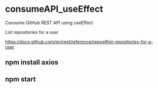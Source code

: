 # consumeAPI_useEffect
Consume GitHub REST API using useEffect

List repositories for a user

https://docs.github.com/en/rest/reference/repos#list-repositories-for-a-user

## npm install axios

## npm start
